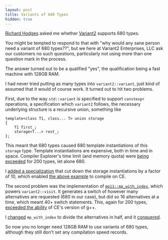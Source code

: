 ```yaml
---
layout: post
title: Variants of 680 Types
hidden: true
---
```


[Richard Hodges](https://cppalliance.org/people/richard) asked me whether
[Variant2](https://boost.org/libs/variant2) supports 680 types.

You might be tempted to respond to that with "why would any sane person
need a variant of 680 types??", but we here at Variant2 Enterprises, LLC
ask our customers no such questions, particularly not using more than one
question mark in the process.

The answer turned out to be a qualified "yes", the qualification being a
fast machine with 128GB RAM.

I had never tried putting as many types into `variant2::variant`, just kind
of assumed that it would of course work. It turned out to hit two problems.

First, due to the way `std::variant` is specified to support `constexpr`
operations, a specification which `variant2` follows, the necessary underlying
structure is a recursive union, something like

```
template<class T1, class... T> union storage
{
    T1 first_;
    storage<T...> rest_;
};
```

This meant that 680 types caused 680 template instantiations of this
`storage` type. Template instantiations are expensive, both in time and
in space. Compiler Explorer's time limit (and memory quota) were
[being exceeded](https://godbolt.org/z/2zov2c) for 200 types, let alone
680.

I [added a specialization](https://github.com/boostorg/variant2/commit/465e5bac3d8db05ae98cf4c7ea794ec90ed16610)
that cut down the storage instantiations by a factor of 10, which enabled
[the above example](https://godbolt.org/z/EaFccF) to compile on CE.

The second problem was the implementation of
[`mp11::mp_with_index`](https://www.boost.org/doc/libs/1_73_0/libs/mp11/doc/html/mp11.html#mp_with_indexni_f),
which powers `variant2::visit`. It generates a switch of however many
alternatives are requested (680 in our case), but did so 16 alternatives
at a time, which meant 40+ switch statements. This, again for 200 types,
[exceeded the ability](https://godbolt.org/z/u68FSf) of CE's version of g++.

I [changed](https://github.com/boostorg/mp11/commit/13c36a793c397c1fc75c4e4c5be10e1338680622)
`mp_with_index` to divide the alternatives in half, and it
[conquered](https://godbolt.org/z/aniMjG).

So now you no longer need 128GB RAM to use variants of 680 types, although
they still don't set any compilation speed records.
